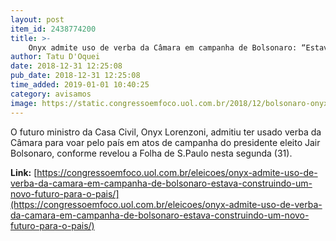 ```yaml
---
layout: post
item_id: 2438774200
title: >-
    Onyx admite uso de verba da Câmara em campanha de Bolsonaro: “Estava construindo um novo futuro para o país”
author: Tatu D'Oquei
date: 2018-12-31 12:25:08
pub_date: 2018-12-31 12:25:08
time_added: 2019-01-01 10:40:25
category: avisamos
image: https://static.congressoemfoco.uol.com.br/2018/12/bolsonaro-onyx-2-1-868x644-868x630.jpeg
---
```


O futuro ministro da Casa Civil, Onyx Lorenzoni, admitiu ter usado verba da Câmara para voar pelo país em atos de campanha do presidente eleito Jair Bolsonaro, conforme revelou a Folha de S.Paulo nesta segunda (31).

**Link:** [https://congressoemfoco.uol.com.br/eleicoes/onyx-admite-uso-de-verba-da-camara-em-campanha-de-bolsonaro-estava-construindo-um-novo-futuro-para-o-pais/](https://congressoemfoco.uol.com.br/eleicoes/onyx-admite-uso-de-verba-da-camara-em-campanha-de-bolsonaro-estava-construindo-um-novo-futuro-para-o-pais/)


